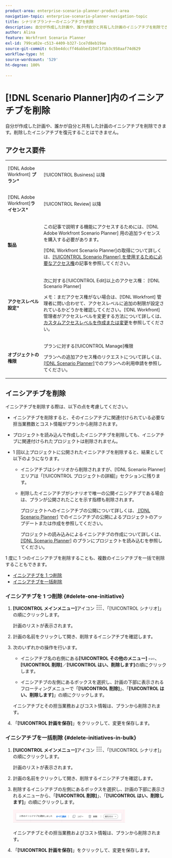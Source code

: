 ```yaml
---
product-area: enterprise-scenario-planner-product-area
navigation-topic: enterprise-scenario-planner-navigation-topic
title: シナリオプランナーのイニシアチブを削除
description: 自分が作成した計画や、誰かが自分と共有した計画のイニシアチブを削除できます。削除したイニシアチブを復元することはできません。
author: Alina
feature: Workfront Scenario Planner
exl-id: 799ca02e-c513-4409-b327-1ce7d8eb19ae
source-git-commit: 6c5be4dccff46abbed104f1f1b3c958aaf74d629
workflow-type: ht
source-wordcount: '529'
ht-degree: 100%

---
```


# [!DNL Scenario Planner]内のイニシアチブを削除

自分が作成した計画や、誰かが自分と共有した計画のイニシアチブを削除できます。削除したイニシアチブを復元することはできません。

## アクセス要件

<table style="table-layout:auto"> 
 <col> 
 <col> 
 <tbody> 
  <tr> 
   <td> <p>[!DNL Adobe Workfront]<b> プラン*</b> </p> </td> 
   <td>[!UICONTROL Business] 以降</td> 
  </tr> 
  <tr> 
   <td> <p>[!DNL Adobe Workfront]<b>ライセンス*</b> </p> </td> 
   <td> <p>[!UICONTROL Review] 以降</p> </td> 
  </tr> 
  <tr> 
   <td><b>製品</b> </td> 
   <td> <p>この記事で説明する機能にアクセスするためには、[!DNL Adobe Workfront Scenario Planner] 用の追加ライセンスを購入する必要があります。 </p> <p>[!DNL Workfront Scenario Planner]の取得について詳しくは、<a href="../scenario-planner/access-needed-to-use-sp.md" class="MCXref xref">[!UICONTROL Scenario Planner] を使用するために必要なアクセス権</a>の記事を参照してください。 </p> </td> 
  </tr> 
  <tr data-mc-conditions=""> 
   <td><strong>アクセスレベル設定*</strong> </td> 
   <td> <p>次に対する[!UICONTROL Edit]以上のアクセス権： [!DNL Scenario Planner]</p> <p>メモ：まだアクセス権がない場合は、[!DNL Workfront] 管理者に問い合わせて、アクセスレベルに追加の制限が設定されているかどうかを確認してください。[!DNL Workfront] 管理者がアクセスレベルを変更する方法について詳しくは、<a href="../administration-and-setup/add-users/configure-and-grant-access/create-modify-access-levels.md" class="MCXref xref">カスタムアクセスレベルを作成または変更</a>を参照してください。</p> </td> 
  </tr> 
  <tr data-mc-conditions=""> 
   <td> <p><strong>オブジェクトの権限</strong> </p> </td> 
   <td> <p>プランに対する[!UICONTROL Manage]権限</p> <p>プランへの追加アクセス権のリクエストについて詳しくは、<a href="../scenario-planner/request-access-to-plan.md" class="MCXref xref">[!DNL Scenario Planner]</a>でのプランへの利用申請を参照してください。</p> </td> 
  </tr> 
 </tbody> 
</table>

## イニシアチブを削除

イニシアチブを削除する際は、以下の点を考慮してください。

* イニシアチブを削除すると、そのイニシアチブに関連付けられている必要な担当業務数とコスト情報がプランから削除されます。
* プロジェクトを読み込んで作成したイニシアチブを削除しても、イニシアチブに関連付けられたプロジェクトは削除されません。
* 1 回以上プロジェクトに公開されたイニシアチブを削除すると、結果として以下のようになります。

   * イニシアチブはシナリオから削除されますが、[!DNL Scenario Planner]エリアは「[!UICONTROL プロジェクトの詳細]」セクションに残ります。
   * 削除したイニシアチブがシナリオで唯一の公開イニシアチブである場合は、プランが公開されたことを示す指標も削除されます。

     プロジェクトへのイニシアチブの公開について詳しくは、[ [!DNL Scenario Planner]](../scenario-planner/publish-scenarios-update-projects.md) でのイニシアチブの公開によるプロジェクトのアップデートまたは作成を参照してください。

     プロジェクトの読み込みによるイニシアチブの作成について詳しくは、[ [!DNL Scenario Planner]](../scenario-planner/import-projects-to-plans.md) のプランにプロジェクトを読み込むを参照してください。

1 度に 1 つのイニシアチブを削除することも、複数のイニシアチブを一括で削除することもできます。

* [イニシアチブを 1 つ削除](#delete-one-initiative)
* [イニシアチブを一括削除](#delete-initiatives-in-bulk)

### イニシアチブを 1 つ削除 {#delete-one-initiative}

1. **[!UICONTROL メインメニュー]**&#x200B;アイコン ![](assets/main-menu-icon.png)、「[!UICONTROL シナリオ]」の順にクリックします。

   計画のリストが表示されます。

1. 計画の名前をクリックして開き、削除するイニシアチブを確認します。
1. 次のいずれかの操作を行います。

   * イニシアチブ名の右側にある&#x200B;**[!UICONTROL その他のメニュー]** ![](assets/more-menu.png)、**[!UICONTROL 削除]**／**[!UICONTROL はい、削除します]**&#x200B;の順にクリックします。

   * イニシアチブの左側にあるボックスを選択し、計画の下部に表示されるフローティングメニューで「**[!UICONTROL 削除]**」、「**[!UICONTROL はい、削除します]**」の順にクリックします。

   イニシアチブとその担当業務およびコスト情報は、プランから削除されます。

1. 「**[!UICONTROL 計画を保存]**」をクリックして、変更を保存します。

### イニシアチブを一括削除 {#delete-initiatives-in-bulk}

1. **[!UICONTROL メインメニュー]**&#x200B;アイコン ![](assets/main-menu-icon.png)、「[!UICONTROL シナリオ]」の順にクリックします。

   計画のリストが表示されます。

1. 計画の名前をクリックして開き、削除するイニシアチブを確認します。
1. 削除するイニシアチブの左側にあるボックスを選択し、計画の下部に表示されるメニューから、「**[!UICONTROL 削除]**」、「**[!UICONTROL はい、削除します]**」の順にクリックします。

   ![](assets/bottom-manage-initiative-menu-350x45.png)

   イニシアチブとその担当業務およびコスト情報は、プランから削除されます。

1. 「**[!UICONTROL 計画を保存]**」をクリックして、変更を保存します。
